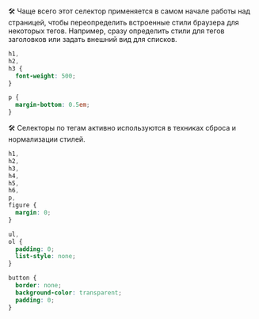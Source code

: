 ---
---

🛠 Чаще всего этот селектор применяется в самом начале работы над страницей, чтобы переопределить встроенные стили браузера для некоторых тегов. Например, сразу определить стили для тегов заголовков или задать внешний вид для списков.

```css
h1,
h2,
h3 {
  font-weight: 500;
}

p {
  margin-bottom: 0.5em;
}
```

🛠 Селекторы по тегам активно используются в техниках сброса и нормализации стилей.

```css
h1,
h2,
h3,
h4,
h5,
h6,
p,
figure {
  margin: 0;
}

ul,
ol {
  padding: 0;
  list-style: none;
}

button {
  border: none;
  background-color: transparent;
  padding: 0;
}
```
